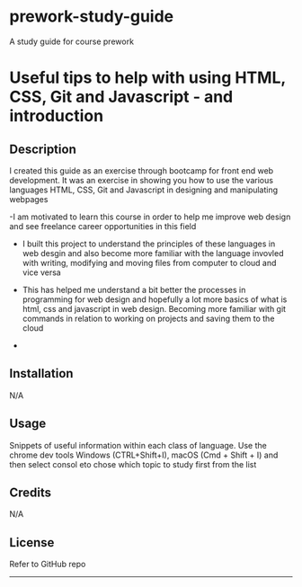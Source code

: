 # prework-study-guide
A study guide for course prework
# Useful tips to help with using HTML, CSS, Git and Javascript - and introduction

## Description

I created this guide as an exercise through bootcamp for front end web development. It was an exercise in showing you how to use the various languages HTML, CSS, Git and Javascript in designing and manipulating webpages

-I am motivated to learn this course in order to help me improve web design and see freelance career opportunities in this field
- I built this project to understand the principles of these languages in web desgin and also become more familiar with the language invovled with writing, modifying and moving files from computer to cloud and vice versa
- This has helped me understand a bit better the processes in programming for web design and hopefully a lot more
basics of what is html, css and javascript in web design. Becoming more familiar with git commands in relation to working on projects and saving them to the cloud


- 
## Installation

N/A

## Usage

Snippets of useful information within each class of language. Use the chrome dev tools Windows (CTRL+Shift+I), macOS (Cmd + Shift + I) and then select consol eto chose which topic to study first from the list


## Credits

N/A

## License

Refer to GitHub repo

---
